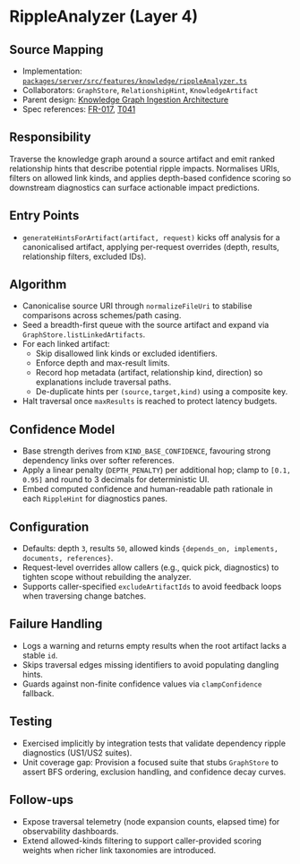 # RippleAnalyzer (Layer 4)

## Source Mapping
- Implementation: [`packages/server/src/features/knowledge/rippleAnalyzer.ts`](../../../packages/server/src/features/knowledge/rippleAnalyzer.ts)
- Collaborators: `GraphStore`, `RelationshipHint`, `KnowledgeArtifact`
- Parent design: [Knowledge Graph Ingestion Architecture](../../layer-3/knowledge-graph-ingestion.mdmd.md)
- Spec references: [FR-017](../../../specs/001-link-aware-diagnostics/spec.md#functional-requirements), [T041](../../../specs/001-link-aware-diagnostics/tasks.md)

## Responsibility
Traverse the knowledge graph around a source artifact and emit ranked relationship hints that describe potential ripple impacts. Normalises URIs, filters on allowed link kinds, and applies depth-based confidence scoring so downstream diagnostics can surface actionable impact predictions.

## Entry Points
- `generateHintsForArtifact(artifact, request)` kicks off analysis for a canonicalised artifact, applying per-request overrides (depth, results, relationship filters, excluded IDs).

## Algorithm
- Canonicalise source URI through `normalizeFileUri` to stabilise comparisons across schemes/path casing.
- Seed a breadth-first queue with the source artifact and expand via `GraphStore.listLinkedArtifacts`.
- For each linked artifact:
  - Skip disallowed link kinds or excluded identifiers.
  - Enforce depth and max-result limits.
  - Record hop metadata (artifact, relationship kind, direction) so explanations include traversal paths.
  - De-duplicate hints per `(source,target,kind)` using a composite key.
- Halt traversal once `maxResults` is reached to protect latency budgets.

## Confidence Model
- Base strength derives from `KIND_BASE_CONFIDENCE`, favouring strong dependency links over softer references.
- Apply a linear penalty (`DEPTH_PENALTY`) per additional hop; clamp to `[0.1, 0.95]` and round to 3 decimals for deterministic UI.
- Embed computed confidence and human-readable path rationale in each `RippleHint` for diagnostics panes.

## Configuration
- Defaults: depth `3`, results `50`, allowed kinds `{depends_on, implements, documents, references}`.
- Request-level overrides allow callers (e.g., quick pick, diagnostics) to tighten scope without rebuilding the analyzer.
- Supports caller-specified `excludeArtifactIds` to avoid feedback loops when traversing change batches.

## Failure Handling
- Logs a warning and returns empty results when the root artifact lacks a stable `id`.
- Skips traversal edges missing identifiers to avoid populating dangling hints.
- Guards against non-finite confidence values via `clampConfidence` fallback.

## Testing
- Exercised implicitly by integration tests that validate dependency ripple diagnostics (US1/US2 suites).
- Unit coverage gap: Provision a focused suite that stubs `GraphStore` to assert BFS ordering, exclusion handling, and confidence decay curves.

## Follow-ups
- Expose traversal telemetry (node expansion counts, elapsed time) for observability dashboards.
- Extend allowed-kinds filtering to support caller-provided scoring weights when richer link taxonomies are introduced.
